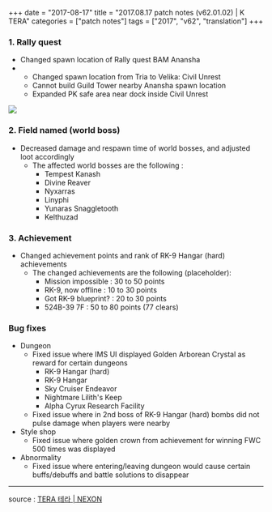 +++
date = "2017-08-17"
title = "2017.08.17 patch notes (v62.01.02) | K TERA"
categories = ["patch notes"]
tags = ["2017", "v62", "translation"]
+++

### 1. Rally quest
- Changed spawn location of Rally quest BAM Anansha
- 
  - Changed spawn location from Tria to Velika: Civil Unrest
  - Cannot build Guild Tower nearby Anansha spawn location
  - Expanded PK safe area near dock inside Civil Unrest

![](/images/patch/v62-01-02_1.png)

### 2. Field named (world boss)
- Decreased damage and respawn time of world bosses, and adjusted loot accordingly
  - The affected world bosses are the following :
    - Tempest Kanash
    - Divine Reaver
    - Nyxarras
    - Linyphi
    - Yunaras Snaggletooth
    - Kelthuzad

### 3. Achievement
- Changed achievement points and rank of RK-9 Hangar (hard) achievements
  - The changed achievements are the following (placeholder):
    - Mission impossible : 30 to 50 points
    - RK-9, now offline : 10 to 30 points
    - Got RK-9 blueprint? : 20 to 30 points
    - 524B-39 7F : 50 to 80 points (77 clears)

### Bug fixes
- Dungeon
  - Fixed issue where IMS UI displayed Golden Arborean Crystal as reward for certain dungeons
    - RK-9 Hangar (hard)
    - RK-9 Hangar
    - Sky Cruiser Endeavor
    - Nightmare Lilith's Keep
    - Alpha Cyrux Research Facility
  - Fixed issue where in 2nd boss of RK-9 Hangar (hard) bombs did not pulse damage when players were nearby
- Style shop
  - Fixed issue where golden crown from achievement for winning FWC 500 times was displayed
- Abnormality
  - Fixed issue where entering/leaving dungeon would cause certain buffs/debuffs and battle solutions to disappear

----

source : [TERA 테라 | NEXON](http://tera.nexon.com/news/update/view.aspx?n4articlesn=293)
